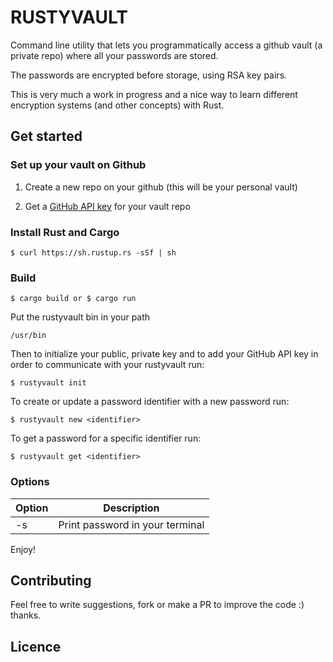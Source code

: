 # RUSTYVAULT

Command line utility that lets you programmatically access a github vault (a private repo) where all your passwords are stored.

The passwords are encrypted before storage, using RSA key pairs.

This is very much a work in progress and a nice way to learn different encryption systems (and other concepts) with Rust.

## Get started

### Set up your vault on Github

1. Create a new repo on your github (this will be your personal vault)

2. Get a [GitHub API key](https://github.com/settings/tokens) for your vault repo

### Install Rust and Cargo

```
$ curl https://sh.rustup.rs -sSf | sh
```

### Build

```
$ cargo build or $ cargo run
```

Put the rustyvault bin in your path

```
/usr/bin
```

Then to initialize your public, private key and to add your GitHub API key in order to communicate with
your rustyvault run:

```
$ rustyvault init
```

To create or update a password identifier with a new password run:

```
$ rustyvault new <identifier>
```

To get a password for a specific identifier run:

```
$ rustyvault get <identifier>
```

### Options

| Option | Description                     |
| ------ | ------------------------------- |
| -s     | Print password in your terminal |

Enjoy!

## Contributing

Feel free to write suggestions, fork or make a PR to improve the code :) thanks.

## Licence
